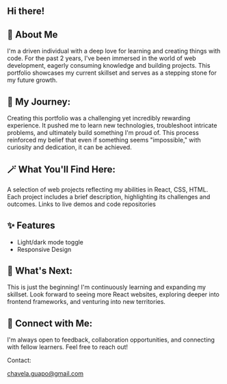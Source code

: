 ## Hi there!

## 🚀 About Me

I'm a driven individual with a deep love for learning and creating things with code. For the past 2 years, I've been immersed in the world of web development, eagerly consuming knowledge and building projects. This portfolio showcases my current skillset and serves as a stepping stone for my future growth.

## 🛬 My Journey:

Creating this portfolio was a challenging yet incredibly rewarding experience. It pushed me to learn new technologies, troubleshoot intricate problems, and ultimately build something I'm proud of. This process reinforced my belief that even if something seems "impossible," with curiosity and dedication, it can be achieved.

## 🪄 What You'll Find Here:

A selection of web projects reflecting my abilities in React, CSS, HTML.
Each project includes a brief description, highlighting its challenges and outcomes.
Links to live demos and code repositories

## ✨ Features

- Light/dark mode toggle
- Responsive Design

## 🔮 What's Next:

This is just the beginning! I'm continuously learning and expanding my skillset. Look forward to seeing more React websites, exploring deeper into frontend frameworks, and venturing into new territories.

## 📨 Connect with Me:

I'm always open to feedback, collaboration opportunities, and connecting with fellow learners. Feel free to reach out!

Contact:

chavela.guapo@gmail.com
